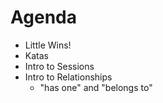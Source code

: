 
# Agenda

- Little Wins!
- Katas
- Intro to Sessions
- Intro to Relationships
  - "has one" and "belongs to"
